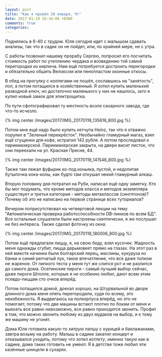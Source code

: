 ```yaml
---
layout: post
title: "Как я провёл 19 января, Чт"
date: 2017-01-19 16:34:04 +0300
comments: true
categories: 
---
```

Поднялись в 6-40 с трудом. Юля сегодня идет с малышом сдавать анализы, так что в садик он не пойдет, или, по крайней мере, не с утра.

С работы позвонил нашему прорабу Сергею, попросил его посчитать стоимость работ по утеплению чердака и возведению той самой перегородки из кирпича. Нам ещё потребуется достроить перегородки и обязательно обшить Велоксом или пенопластом оконные откосы.

В обед на прогулку с коллегами не пошёл, сославшись на "занятость", лол, а потом потащился в хозяйственный. Я хотел купить маленький разводной ключ, но достаточно маленького у них не нашлось, зато я купил новый замок для электрощитка.

По пути сфотографировал ту местность возле сахарного завода, где что-то исчезло. 

{% img center /images/2017/IMG_20170119_135616_800.jpg %}

Потом мне ещё надо было купить кетчупа Heinz, так что я отважно порулил в "Зеленый перекрёсток". Необычайно гламурный магаз, взял ещё сгущенки для кофе, истратил 142 рубля. А потом проследовал к парикмахерской. Парикмахерская закрыта, на двери висит листок, что они переехали на ул. Красная Пресня, 44. 

{% img center /images/2017/IMG_20170119_141546_800.jpg %}

Также там лежал фуфырик из-под коньяка, пустой, и недопитая бутылочка кока-колы, как будто там откушал некий гламурный алкаш.

Вторую половину дня потратил на Руби, написал ещё одну заметку. Кто бы мог подумать, что кроме методов класса и методов экземпляра существует и третья категория - методы метаклассов (синглтонов)? Почему об это не написано на первой странице всех туториалов?

Вечером поприсутствовал на четверговой лекции на тему "Автоматическая проверка работоспособности DB-линков по всем БД". Все остальные слушатели были настроены скептически, я же послушал не без интереса. Также сделал фоточку из окна:

{% img center /images/2017/IMG_20170119_180006_800.jpg %}

Потом ещё предлагали пиццу, я, на свою беду, взял кусочек. Жадность меня однажды сгубит, пицца дерьмовеет прямо на глазах. На этот раз в ней вместе начинки были болгарский перец, маслины, кукуруза из банки и синий репчатый лук, такое впечатление, что все даже толком не жареное. От липкого теста у меня тут же слипся рот и не разлипся до самого дома. Осетинские пироги - самый лучший выбор сейчас, даже пироги Штолле, которые я не особенно любил, дают всем этим псевдо-пиццам сто очков вперёд.

Потом потащился домой, доехал хорошо, на Штурвальной во дворе длинного дома меня опять перегородили, судя по всему, это неизбежность. Я выдвигаюсь на полкорпуса вперёд, но это не помогает, потому что две машины встают плотно по бокам от меня и выехать все равно невозможно, все равно приходится звонить. Профит в том, что можно звонить любому из двух мудаков на выбор, и к тому же машину не угонят.

Дома Юля готовила какую-то хитрую лапшу с курицей и баклажанами, завтра возьму на работу. Малыш в садике закатил концерт и отказывался уходить, потому что хотел _котлету_, именно такую как в садике, дома таких готовить не умеют. Я в детстве тоже любил эти казённые шницели в сухарях.
